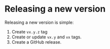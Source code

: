 # Releasing a new version

Releasing a new version is simple:

1. Create `vx.y.z` tag
2. Create or update `vx.y` and `vx` tags.
3. Create a GitHub release.
